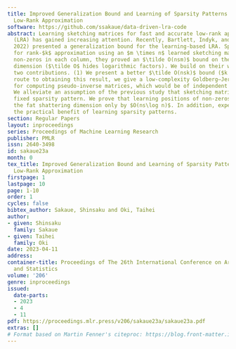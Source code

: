 ```yaml
---
title: Improved Generalization Bound and Learning of Sparsity Patterns for Data-Driven
  Low-Rank Approximation
software: https://github.com/ssakaue/data-driven-lra-code
abstract: Learning sketching matrices for fast and accurate low-rank approximation
  (LRA) has gained increasing attention. Recently, Bartlett, Indyk, and Wagner (COLT
  2022) presented a generalization bound for the learning-based LRA. Specifically,
  for rank-$k$ approximation using an $m \times n$ learned sketching matrix with $s$
  non-zeros in each column, they proved an $\tilde O(nsm)$ bound on the fat shattering
  dimension ($\tilde O$ hides logarithmic factors). We build on their work and make
  two contributions. (1) We present a better $\tilde O(nsk)$ bound ($k \le m$). En
  route to obtaining this result, we give a low-complexity Goldberg–Jerrum algorithm
  for computing pseudo-inverse matrices, which would be of independent interest. (2)
  We alleviate an assumption of the previous study that sketching matrices have a
  fixed sparsity pattern. We prove that learning positions of non-zeros increases
  the fat shattering dimension only by $O(ns\log n)$. In addition, experiments confirm
  the practical benefit of learning sparsity patterns.
section: Regular Papers
layout: inproceedings
series: Proceedings of Machine Learning Research
publisher: PMLR
issn: 2640-3498
id: sakaue23a
month: 0
tex_title: Improved Generalization Bound and Learning of Sparsity Patterns for Data-Driven
  Low-Rank Approximation
firstpage: 1
lastpage: 10
page: 1-10
order: 1
cycles: false
bibtex_author: Sakaue, Shinsaku and Oki, Taihei
author:
- given: Shinsaku
  family: Sakaue
- given: Taihei
  family: Oki
date: 2023-04-11
address:
container-title: Proceedings of The 26th International Conference on Artificial Intelligence
  and Statistics
volume: '206'
genre: inproceedings
issued:
  date-parts:
  - 2023
  - 4
  - 11
pdf: https://proceedings.mlr.press/v206/sakaue23a/sakaue23a.pdf
extras: []
# Format based on Martin Fenner's citeproc: https://blog.front-matter.io/posts/citeproc-yaml-for-bibliographies/
---
```


